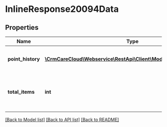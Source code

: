 # InlineResponse20094Data

## Properties
Name | Type | Description | Notes
------------ | ------------- | ------------- | -------------
**point_history** | [**\CrmCareCloud\Webservice\RestApi\Client\Model\PointHistoryRecord[]**](PointHistoryRecord.md) | List of the point history records. | [optional] 
**total_items** | **int** | The number of all found point history records. | [optional] 

[[Back to Model list]](../../README.md#documentation-for-models) [[Back to API list]](../../README.md#documentation-for-api-endpoints) [[Back to README]](../../README.md)

